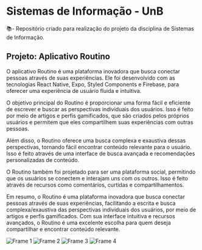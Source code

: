 # Sistemas de Informação - UnB

📚- Repositório criado para realização do projeto da disciplina de Sistemas de Informação.

## Projeto: Aplicativo Routino

O aplicativo Routino é uma plataforma inovadora que busca conectar pessoas através de suas experiências. Ele foi desenvolvido com as tecnologias React Native, Expo, Styled Components e Firebase, para oferecer uma experiência de usuário fluida e intuitiva.

O objetivo principal do Routino é proporcionar uma forma fácil e eficiente de escrever e buscar as perspectivas individuais dos usuários. Isso é feito por meio de artigos e perfis gamificados, que são criados pelos próprios usuários e permitem que eles compartilhem suas experiências com outras pessoas.

Além disso, o Routino oferece uma busca complexa e exaustiva dessas perspectivas, tornando fácil encontrar conteúdo relevante para o usuário. Isso é feito através de uma interface de busca avançada e recomendações personalizadas de conteúdo.

O Routino também foi projetado para ser uma plataforma social, permitindo que os usuários se conectem e interajam uns com os outros. Isso é feito através de recursos como comentários, curtidas e compartilhamentos.

Em resumo, o Routino é uma plataforma inovadora que busca conectar pessoas através de suas experiências, facilitando a escrita e busca complexa/exaustiva das perspectivas individuais dos usuários, por meio de artigos e perfis gamificados. Com sua interface intuitiva e recursos avançados, o Routino é uma excelente escolha para quem deseja compartilhar e encontrar conteúdo relevante.

![Frame 1](https://user-images.githubusercontent.com/50452655/213350332-ef94a199-9a13-426b-bc65-85518dc0d9d6.png)
![Frame 2](https://user-images.githubusercontent.com/50452655/213350335-f60ccc59-4e1e-412d-be0f-4e641e544b20.png)
![Frame 3](https://user-images.githubusercontent.com/50452655/213350336-4440f761-cb6f-4bef-849b-62ed8ef6cc7c.png)
![Frame 4](https://user-images.githubusercontent.com/50452655/213350338-9addd601-76f3-4044-b9c6-f2080619b794.png)
